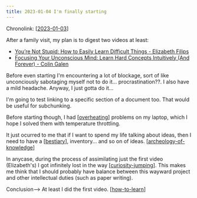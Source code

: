 ```yaml
---
title: 2023-01-04 I'm finally starting
---
```


Chronolink: [[2023-01-03]]

After a family visit, my plan is to digest two videos at least:

- [You’re Not Stupid: How to Easily Learn Difficult Things - 
Elizabeth Filips](https://youtu.be/Kz_brQBl8xk)
- [Focusing Your Unconscious Mind: Learn Hard Concepts Intuitively (And Forever) - Colin Galen](https://youtu.be/Dm68uFy6gus)

Before even starting I'm encountering a lot of blockage, sort of like unconciously sabotaging myself not to do it... procrastination??. I also have a mild headache. Anyway, I just gotta do it...

I'm going to test linking to a specific section of a document too. That would be useful for subchunking.

Before starting though, I had [[overheating]] problems on my laptop, which I hope I solved them with temperature throttling.

It just ocurred to me that if I want to spend my life talking about ideas, then I need to have a [[bestiary]], inventory... and so on of ideas. [[archeology-of-knowledge]]

In anycase, during the process of assimilating just the first video (Elizabeth's) I got infinitely lost in the way [[curiosity-jumping]]. This makes me think that I should probably have balance between this wayward project and other intellectual duties (such as paper writing).

Conclusion--> At least I did the first video. [[how-to-learn]]








[//begin]: # "Autogenerated link references for markdown compatibility"
[2023-01-03]: ./../wayward/2023-01-03 "2023-01-03"
[overheating]: ./../bubbles/overheating "overheating"
[bestiary]: ./../bubbles/bestiary "bestiary"
[archeology-of-knowledge]: ./../bubbles/archeology-of-knowledge "archeology-of-knowledge"
[curiosity-jumping]: ./../bubbles/curiosity-jumping "curiosity-jumping"
[how-to-learn]: ./../bubbles/how-to-learn "how-to-learn"
[//end]: # "Autogenerated link references"